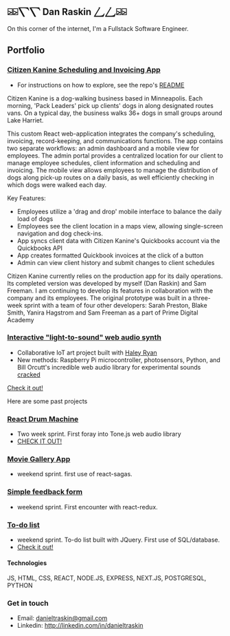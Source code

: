 ## ⍄⍄⎲⎲ Dan Raskin ⎳⎳⍄⍄
On this corner of the internet, I'm a Fullstack Software Engineer.

## Portfolio

### [Citizen Kanine Scheduling and Invoicing App](https://herokuapp.com/citizen-kanine-demo)

- For instructions on how to explore, see the repo's [README](https://github.com/danraskin/citizenkanineapp-demo)

Citizen Kanine is a dog-walking business based in Minneapolis. Each morning, 'Pack Leaders' pick up clients' dogs in along designated routes vans. On a typical day, the business walks 36+ dogs in small groups around Lake Harriet.

This custom React web-application integrates the company's scheduling, invoicing, record-keeping, and communications functions. The app contains two separate workflows: an admin dashboard and a mobile view for employees. The admin portal provides a centralized location for our client to manage employee schedules, client information and scheduling and invoicing. The mobile view allows employees to manage the distribution of dogs along pick-up routes on a daily basis, as well efficiently checking in which dogs were walked each day.

Key Features:

- Employees utilize a 'drag and drop' mobile interface to balance the daily load of dogs
- Employees see the client location in a maps view, allowing single-screen navigation and dog check-ins.
- App syncs client data with Citizen Kanine's Quickbooks account via the Quickbooks API
- App creates formatted Quickbook invoices at the click of a button
- Admin can view client history and submit changes to client schedules

Citizen Kanine currently relies on the production app for its daily operations. Its completed version was developed by myself (Dan Raskin) and Sam Freeman. I am continuing to develop its features in collaboration with the company and its employees. The original prototype was built in a three-week sprint with a team of four other developers: Sarah Preston, Blake Smith, Yanira Hagstrom and Sam Freeman as a part of Prime Digital Academy

### [Interactive "light-to-sound" web audio synth](http://github.com/danraskin/sci-fair-scum)
- Collaborative IoT art project built with [Haley Ryan](https://github.com/haley-r)
- New methods: Raspberry Pi microcontroller, photosensors, Python, and Bill Orcutt's incredible web audio library for experimental sounds [cracked](https://github.com/billorcutt/i_dropped_my_phone_the_screen_cracked)

[Check it out!](https://sci-fair-scum.herokuapp.com/)

Here are some past projects

### [React Drum Machine](https://github.com/danraskin/rhythm-sequencer-solo-project)
- Two week sprint. First foray into Tone.js web audio library
- [CHECK IT OUT!](https://rhythm-sequencer-solo-project.herokuapp.com/)

### [Movie Gallery App](https://github.com/danraskin/weekend-movies-sagas)
- weekend sprint. first use of react-sagas.

### [Simple feedback form](https://github.com/danraskin/weekend-redux-feedback-loop)
- weekend sprint. First encounter with react-redux.
<!-- - [Check it out!](https://weekend-redux-feedback-form.herokuapp.com/) -->

### [To-do list](https://github.com/danraskin/weekend-to-do-list)
- weekend sprint. To-do list built with JQuery. First use of SQL/database.
- [Check it out!](https://weekend-sql-todo-list.herokuapp.com/)

#### Technologies
JS, HTML, CSS, REACT, NODE.JS, EXPRESS, NEXT.JS, POSTGRESQL, PYTHON

### Get in touch
* Email: danieltraskin@gmail.com
* Linkedin: http://linkedin.com/in/danieltraskin
